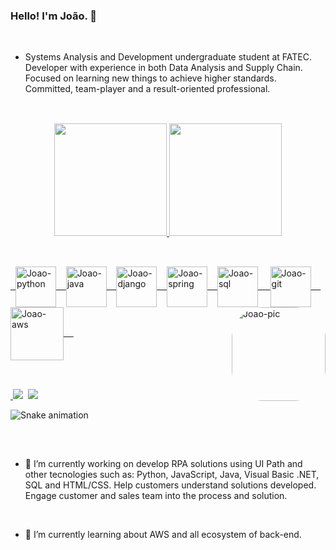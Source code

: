### Hello! I'm João. 🤖

<br>

- Systems Analysis and Development undergraduate student at FATEC. Developer with experience in both Data Analysis and Supply Chain. Focused on learning new things to achieve higher standards. Committed, team-player and a result-oriented professional.

##

<br>

<div align="center">
  <a href="https://github.com/peerezjoao">
  <img height="180em" src="https://github-readme-stats.vercel.app/api?username=peerezjoao&show_icons=true&theme=blueberry&include_all_commits=true&count_private=true"/>
  <img height="180em" src="https://github-readme-stats.vercel.app/api/top-langs/?username=peerezjoao&layout=compact&langs_count=7&theme=blueberry"/>
</div>

##

<div style="display: inline_block"><br>
  &nbsp;
  <img align="center" alt="Joao-python" height="65" width="65" src="https://cdn.jsdelivr.net/gh/devicons/devicon/icons/python/python-original.svg">&nbsp&nbsp&nbsp;
  <img align="center" alt="Joao-java" height="65" width="65" src="https://cdn.jsdelivr.net/gh/devicons/devicon/icons/java/java-original-wordmark.svg">&nbsp&nbsp&nbsp;
  <img align="center" alt="Joao-django" height="65" width="65" src="https://cdn.jsdelivr.net/gh/devicons/devicon/icons/django/django-plain-wordmark.svg">&nbsp&nbsp&nbsp;
  <img align="center" alt="Joao-spring" height="65" width="65" src="https://cdn.jsdelivr.net/gh/devicons/devicon/icons/spring/spring-original-wordmark.svg">&nbsp&nbsp&nbsp;
  <img align="center" alt="Joao-sql" height="65" width="65" src="https://cdn.jsdelivr.net/gh/devicons/devicon/icons/postgresql/postgresql-original-wordmark.svg">&nbsp&nbsp&nbsp&nbsp;
  <img align="center" alt="Joao-git" height="65" width="65" src="https://cdn.jsdelivr.net/gh/devicons/devicon/icons/git/git-plain-wordmark.svg">&nbsp&nbsp&nbsp&nbsp;
  <img align="center" alt="Joao-aws" height="85" width="85" src="https://cdn.jsdelivr.net/gh/devicons/devicon/icons/amazonwebservices/amazonwebservices-original-wordmark.svg">&nbsp&nbsp&nbsp&nbsp;
  <img align="right" alt="Joao-pic" height="150" style="border-radius:50px;" src="https://clubedosgeeks.com.br/wp-content/uploads/2016/01/dormrm.gif">
</div>

<br>

##

<div> 
    &nbsp;<a href = "mailto:peerezjoao1@gmail.com"><img src="https://img.shields.io/badge/-Gmail-%23333?style=for-the-badge&logo=gmail&logoColor=white" target="_blank"></a>&nbsp;
  <a href="https://www.linkedin.com/in/joaovitorperez/" target="_blank"><img src="https://img.shields.io/badge/-LinkedIn-%230077B5?style=for-the-badge&logo=linkedin&logoColor=white" target="_blank"></a>&nbsp;
 
  ![Snake animation](https://github.com/peerezjoao/peerezjoao/blob/output/github-contribution-grid-snake.svg)
  
</div>

<br>

##

- 💼 I’m currently working on develop RPA solutions using UI Path and other tecnologies such as: Python, JavaScript, Java, Visual Basic .NET, SQL and HTML/CSS. Help customers understand solutions developed. Engage customer and sales team into the process and solution.

<br>

- 📙 I’m currently learning about AWS and all ecosystem of back-end.

##

